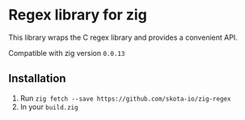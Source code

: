 # Regex library for zig
This library wraps the C regex library and provides a convenient API.

Compatible with zig version `0.0.13`

## Installation
1. Run `zig fetch --save https://github.com/skota-io/zig-regex`
2. In your `build.zig`

